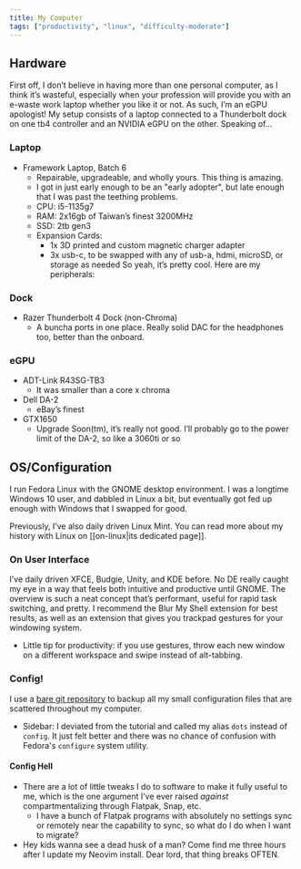 ```yaml
---
title: My Computer
tags: ["productivity", "linux", "difficulty-moderate"]
---
```

## Hardware
First off, I don’t believe in having more than one personal computer, as I think it’s wasteful, especially when your profession will provide you with an e-waste work laptop whether you like it or not. As such, I’m an eGPU apologist! My setup consists of a laptop connected to a Thunderbolt dock on one tb4 controller and an NVIDIA eGPU on the other. Speaking of…
### Laptop
- Framework Laptop, Batch 6
    - Repairable, upgradeable, and wholly yours. This thing is amazing. 
    - I got in just early enough to be an "early adopter", but late enough that I was past the teething problems. 
    - CPU: i5-1135g7
    - RAM: 2x16gb of Taiwan’s finest 3200MHz
    - SSD: 2tb gen3
    - Expansion Cards:
        - 1x 3D printed and custom magnetic charger adapter
        - 3x usb-c, to be swapped with any of usb-a, hdmi, microSD, or storage as needed
So yeah, it’s pretty cool. Here are my peripherals:
### Dock
- Razer Thunderbolt 4 Dock (non-Chroma)
    - A buncha ports in one place. Really solid DAC for the headphones too, better than the onboard. 
### eGPU
- ADT-Link R43SG-TB3
    - It was smaller than a core x chroma
- Dell DA-2
    - eBay’s finest
- GTX1650
    - Upgrade Soon(tm), it’s really not good. I’ll probably go to the power limit of the DA-2, so like a 3060ti or so
## OS/Configuration
I run Fedora Linux with the GNOME desktop environment. I was a longtime Windows 10 user, and dabbled in Linux a bit, but eventually got fed up enough with Windows that I swapped for good.

Previously, I’ve also daily driven Linux Mint. You can read more about my history with Linux on [[on-linux|its dedicated page]].
### On User Interface
I’ve daily driven XFCE, Budgie, Unity, and KDE before. No DE really caught my eye in a way that feels both intuitive and productive until GNOME. The overview is such a neat concept that’s performant, useful for rapid task switching, and pretty. I recommend the Blur My Shell extension for best results, as well as an extension that gives you trackpad gestures for your windowing system. 
- Little tip for productivity: if you use gestures, throw each new window on a different workspace and swipe instead of alt-tabbing. 
### Config!
I use a [bare git repository](https://www.atlassian.com/git/tutorials/dotfiles) to backup all my small configuration files that are scattered throughout my computer. 
- Sidebar: I deviated from the tutorial and called my alias `dots` instead of `config`. It just felt better and there was no chance of confusion with Fedora's `configure` system utility.
#### Config Hell
- There are a lot of little tweaks I do to software to make it fully useful to me, which is the one argument I’ve ever raised *against* compartmentalizing through Flatpak, Snap, etc. 
    - I have a bunch of Flatpak programs with absolutely no settings sync or remotely near the capability to sync, so what do I do when I want to migrate?
- Hey kids wanna see a dead husk of a man? Come find me three hours after I update my Neovim install. Dear lord, that thing breaks OFTEN. 